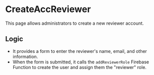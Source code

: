 # CreateAccReviewer

This page allows administrators to create a new reviewer account.

## Logic

- It provides a form to enter the reviewer's name, email, and other information.
- When the form is submitted, it calls the `addReviewerRole` Firebase Function to create the user and assign them the "reviewer" role.
